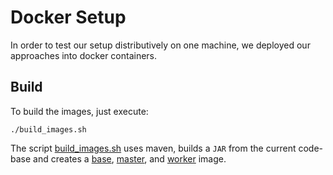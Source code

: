 # Docker Setup

In order to test our setup distributively on one machine, we deployed our approaches into docker containers.

## Build

To build the images, just execute:

```
./build_images.sh
```

The script [build_images.sh](build_images.sh) uses maven, builds a `JAR` from the current code-base and creates a 
[base](Dockerfile-base), [master](Dockerfile-base), and [worker](Dockerfile-base) image.
